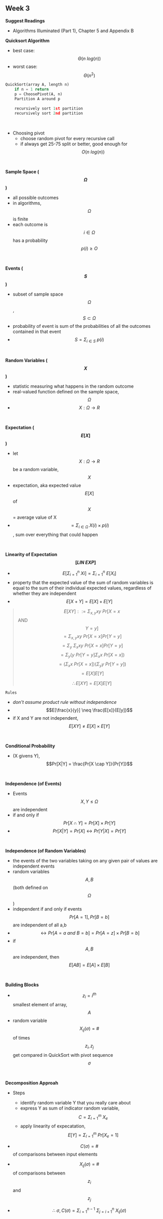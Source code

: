 Week 3
---

**Suggest Readings**
- Algorithms Illuminated (Part 1), Chapter 5 and Appendix B

**Quicksort Algorithm**
- best case: $$\Theta(n\ log(n))$$
- worst case: $$\Theta(n^{2})$$
```python
QuickSort(array A, length n)
    if n = 1 return
    p = ChoosePivot(A, n)
    Partition A around p
    
    recursively sort 1st partition
    recursively sort 2nd partition
```

<br/>

- Choosing pivot
    - choose random pivot for every recursive call
    - if always get 25-75 split or better, good enough for $$O(n\ log(n))$$

<br/>

**Sample Space ($$\Omega$$)**
- all possible outcomes
- in algorithms, $$\Omega$$ is finite
- each outcome is $$i \in \Omega$$ has a probability $$p(i) \geq O$$

<br/>

**Events ($$S$$)**
- subset of sample space $$\Omega$$, $$S \subset \Omega$$
- probability of event is sum of the probabilities of all the outcomes contained in that event
- $$S = \Sigma_{i \in S}\ p(i)$$

<br/>

**Random Variables ($$X$$)**
- statistic measuring what happens in the random outcome
- real-valued function defined on the sample space, $$\Omega$$
- $$X:\Omega \rightarrow R$$

<br/>

**Expectation ($$E[X]$$)**
- let $$X:\Omega \rightarrow R$$ be a random variable, $$X$$
- expectation, aka expected value $$E[X]$$ of $$X$$ = average value of X
- $$= \Sigma_{i \in \Omega}\ X(i) \times p(i)$$, sum over everything that could happen

<br/>

**Linearity of Expectation $$[LIN\ EXP]$$**
- $$E[\Sigma^{n}_{i=1}\ X{i}] = \Sigma^{n}_{i=1}\ E[X_{i}]$$
- property that the expected value of the sum of random variables is equal to the sum of their individual expected values, regardless of whether they are independent
- $$E[X + Y] = E[X] + E[Y]$$

> $$E[XY] ::= \Sigma_{x, y}xy\ Pr[X=x$$ AND $$Y=y]$$
> $$=\Sigma_{x, y}xy\ Pr[X=x]Pr[Y=y]$$
> $$=\Sigma_{y}\ \Sigma_{x}xy\ Pr[X=x]Pr[Y=y]$$
> $$=\Sigma_{y}(y\ Pr[Y=y]\Sigma_{x}x\ Pr[X=x])$$
> $$=(\Sigma_{x}x\ Pr[X=x])(\Sigma_{y}y\ Pr[Y=y])$$
> $$=E[X]E[Y]$$
> 
> $$\therefore E[XY] = E[X]E[Y]$$

`Rules`
- *don't assume product rule without independence*
- $$E[\frac{x}{y}] \neq \frac{E[x]}{E[y]}$$ 
- if X and Y are not independent, $$E[XY] \neq E[X] \times E[Y]$$

<br/>

**Conditional Probability**
- (X givens Y), $$Pr[X|Y] = \frac{Pr[X \cap Y]}{Pr[Y]}$$

<br/>

**Independence (of Events)**
- Events $$X, Y \leq \Omega$$ are independent
- if and only if $$Pr[X \cap Y] = Pr[X] \times Pr[Y]$$
- $$Pr[X|Y] = Pr[X] \leftrightarrow Pr[Y|X] = Pr[Y]$$

<br/>

**Independence (of Random Variables)**
- the events of the two variables taking on any given pair of values are independent events
- random variables $$A, B$$ (both defined on $$\Omega$$)
- independent if and only if events $$Pr[A=1], Pr[B=b]$$ are independent of all a,b
- $$\leftrightarrow Pr[A=a\ and\ B=b] = Pr[A=z] \times Pr[B=b]$$
- if $$A, B$$ are independent, then $$E[AB] = E[A] \times E[B]$$

<br/>

**Building Blocks**
- $$z_{i} = i^{th}$$ smallest element of array, $$A$$
- random variable $$X_{ij}(\sigma) = \#$$ of times $$z_{i}, z_{j}$$ get compared in QuickSort with pivot sequence $$\sigma$$

<br/>

**Decomposition Approah**
- Steps
    - identify random variable Y that you really care about
    - express Y as sum of indicator random variable, $$C = \Sigma_{l=1}^{m}\ X_{e}$$
    - apply linearity of expecatation, $$E[Y] = \Sigma_{l=1}^{m}\ Pr[X_{e}=1]$$

- $$C(\sigma) = \#$$ of comparisons between input elements
- $$X_{ij}(\sigma) = \#$$ of comparisons between $$z_{i}$$ and $$z_{j}$$
- $$\therefore\ \sigma, C(\sigma) = \Sigma_{i=1}^{n-1}\ \Sigma_{j=i+1}^{n}\ X_{ij}(\sigma)$$